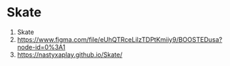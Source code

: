 # Skate

1. Skate
2. https://www.figma.com/file/eUhQTRceLilzTDPtKmiiy9/BOOSTEDusa?node-id=0%3A1
3. https://nastyxaplay.github.io/Skate/
